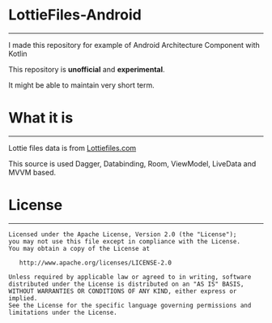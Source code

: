 # LottieFiles-Android
---

I made this repository for example of Android Architecture Component with Kotlin

This repository is **unofficial** and **experimental**.

It might be able to maintain very short term.  

# What it is
---

Lottie files data is from [Lottiefiles.com](http://www.lottiefiles.com/)

This source is used Dagger, Databinding, Room, ViewModel, LiveData and MVVM based.


# License
---
```
Licensed under the Apache License, Version 2.0 (the "License");
you may not use this file except in compliance with the License.
You may obtain a copy of the License at

   http://www.apache.org/licenses/LICENSE-2.0

Unless required by applicable law or agreed to in writing, software
distributed under the License is distributed on an "AS IS" BASIS,
WITHOUT WARRANTIES OR CONDITIONS OF ANY KIND, either express or implied.
See the License for the specific language governing permissions and
limitations under the License.
```